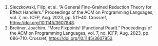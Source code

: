 1. Sieczkowski, Filip, et al. “A General Fine-Grained Reduction Theory for Effect Handlers.” Proceedings of the ACM on Programming Languages, vol. 7, no. ICFP, Aug. 2023, pp. 511–40. Crossref, <a href='https://doi.org/10.1145/3607848' target='_blank'>https://doi.org/10.1145/3607848</a>.
2. Breitner, Joachim. “More Fixpoints! (Functional Pearl).” Proceedings of the ACM on Programming Languages, vol. 7, no. ICFP, Aug. 2023, pp. 686–710. Crossref, <a href='https://doi.org/10.1145/3607853' target='_blank'>https://doi.org/10.1145/3607853</a>.